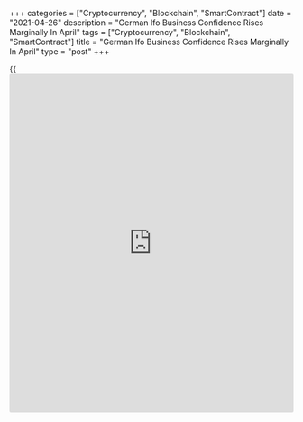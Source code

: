+++
categories = ["Cryptocurrency", "Blockchain", "SmartContract"]
date = "2021-04-26"
description = "German Ifo Business Confidence Rises Marginally In April"
tags = ["Cryptocurrency", "Blockchain", "SmartContract"]
title = "German Ifo Business Confidence Rises Marginally In April"
type = "post"
+++

{{<iframe id="large-banner" src="https://www.bounty.group/#slide=28.0" width="100%" height="600" scrolling="no" style="border: 0px solid rgb(216, 221, 230); border-radius: 3px;">}}

Germany's [business][1] confidence improved only slightly in April as
restrictions related to the coronavirus pandemic and supply bottlenecks
weigh on economic activity, survey results from the ifo Institute showed
on Monday.

The business confidence index rose less-than-expected to 96.8 in April
from 96.6 in the previous month. The score was forecast to rise to 97.8.

Companies once again raised their assessments of the current business
situation. However, they were no longer quite so optimistic about the
coming six months.

Both the third wave of infections and bottlenecks in intermediate
products are impeding Germany's economic recovery, Clemens Fues, ifo
Institute President said.  
  
April's Ifo business sentiment survey is consistent with the
[economy][2] treading water at the beginning of the second quarter as
optimism has been dented by supply bottlenecks and the Covid-19
restrictions, Andrew Kenningham, an economist at Capital Economics,
said.

The German economy will have a very poor first half of the year but it
should stage a sustained recovery from the third quarter onwards, the
economist added.

The current conditions index came in at 94.1, up from 93.1 in March but
below the expected level of 94.4.

At the same time, the expectations indicator dropped to 99.5 from
revised 100.3 a month ago. Economists had forecast the reading to rise
to 101.3.

In manufacturing, business sentiment rose to its highest value since May
2018. Companies reported greatly improved business.

However, optimism among manufacturers declined in April. Fully 45
percent of companies reported bottlenecks in intermediate products,
which was the highest value since 1991, the survey showed.

In the service sector, the business climate indicator weakened in April
following a steep rise in the previous month. Service providers were
slightly less satisfied with their current situation. Recent signs of
optimism also disappeared.

In trade, the business climate improved a little. This was due to
significantly improved assessments of the current situation, especially
among car dealerships. In contrast, there was much greater pessimism
regarding the coming months.  
  
In construction, the business climate indicator dropped in April as
companies were somewhat less satisfied with their current situation and
their expectations are still marked by notable skepticism.

For comments and feedback [contact](https://www.playgroundfx.com/contact/): editorial@rtt[news](https://www.letsplayfx.com/blog/forex-news-website/).com

[Economic News][2]

 **What parts of the world are seeing the best (and worst) economic
performances lately? Click[here][3] to check out our [Econ Scorecard][3]
and find out! See up-to-the-moment [ranking](https://www.playgroundfx.com/blog/crypto-exchange-ranking/)s for the best and worst
performers in [GDP][4], [unemployment rate][5], [inflation][3] and much
more.**

   1. www.rtt[news](https://www.letsplayfx.com/blog/forex-news-website/).com/Content/Business.aspx
   2. www.rtt[news](https://www.letsplayfx.com/blog/forex-news-website/).com/Content/EconomicNews.aspx
   3. www.rtt[news](https://www.letsplayfx.com/blog/forex-news-website/).com/economic-scorecard/world-rank/CPI/highest-performance.aspx
   4. www.rtt[news](https://www.letsplayfx.com/blog/forex-news-website/).com/economic-scorecard/world-rank/GDP/highest-performance.aspx
   5. www.rtt[news](https://www.letsplayfx.com/blog/forex-news-website/).com/economic-scorecard/world-rank/unemployment-rate/lowest-performance.aspx